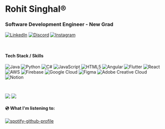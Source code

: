 # Rohit Singhal®️

### Software Development Engineer - New Grad 
[![LinkedIn](https://img.shields.io/badge/LinkedIn-%230077B5.svg?logo=linkedin&logoColor=white)](https://linkedin.com/in/rohitpsinghal) [![Discord](https://img.shields.io/badge/Discord-%237289DA.svg?logo=discord&logoColor=white)](https://discord.gg/rohit_singhal)  [![Instagram](https://img.shields.io/badge/Instagram-%23E4405F.svg?logo=Instagram&logoColor=white)](https://instagram.com/rohit_singhal4)
<br/>

<br/>

#### Tech Stack / Skills
![Java](https://img.shields.io/badge/java-%23ED8B00.svg?style=for-the-badge&logo=openjdk&logoColor=white) 
![Python](https://img.shields.io/badge/python-3670A0?style=for-the-badge&logo=python&logoColor=ffdd54) 
![C#](https://img.shields.io/badge/c%23-%23239120.svg?style=for-the-badge&logo=csharp&logoColor=white)
![JavaScript](https://img.shields.io/badge/javascript-%23323330.svg?style=for-the-badge&logo=javascript&logoColor=%23F7DF1E) 
![HTML5](https://img.shields.io/badge/html5-%23E34F26.svg?style=for-the-badge&logo=html5&logoColor=white) 
![Angular](https://img.shields.io/badge/angular-%23DD0031.svg?style=for-the-badge&logo=angular&logoColor=white) 
![Flutter](https://img.shields.io/badge/Flutter-%2302569B.svg?style=for-the-badge&logo=Flutter&logoColor=white) 
![React](https://img.shields.io/badge/react-%2320232a.svg?style=for-the-badge&logo=react&logoColor=%2361DAFB)
![AWS](https://img.shields.io/badge/AWS-%23FF9900.svg?style=for-the-badge&logo=amazon-aws&logoColor=white) 
![Firebase](https://img.shields.io/badge/firebase-%23039BE5.svg?style=for-the-badge&logo=firebase) 
![Google Cloud](https://img.shields.io/badge/GoogleCloud-%234285F4.svg?style=for-the-badge&logo=google-cloud&logoColor=white)
![Figma](https://img.shields.io/badge/figma-%23F24E1E.svg?style=for-the-badge&logo=figma&logoColor=white) 
![Adobe Creative Cloud](https://img.shields.io/badge/Adobe%20Creative%20Cloud-DA1F26.svg?style=for-the-badge&logo=Adobe%20Creative%20Cloud&logoColor=white) 
![Notion](https://img.shields.io/badge/Notion-%23000000.svg?style=for-the-badge&logo=notion&logoColor=white)

<br/>

![](https://github-readme-stats.vercel.app/api?username=rohit-singhal4&theme=gotham&hide_border=false&include_all_commits=false&count_private=false)
![](https://github-readme-stats.vercel.app/api/top-langs/?username=rohit-singhal4&theme=gotham&hide_border=false&include_all_commits=false&count_private=false&layout=compact) 

#### 💿 What I'm listening to:
[![spotify-github-profile](https://spotify-github-profile.vercel.app/api/view?uid=225k4mlevcga6ajjtdacpzitq&cover_image=true&theme=novatorem&show_offline=false&background_color=000000&interchange=false&bar_color=53b14f&bar_color_cover=true)](https://spotify-github-profile.vercel.app/api/view?uid=225k4mlevcga6ajjtdacpzitq&redirect=true)
